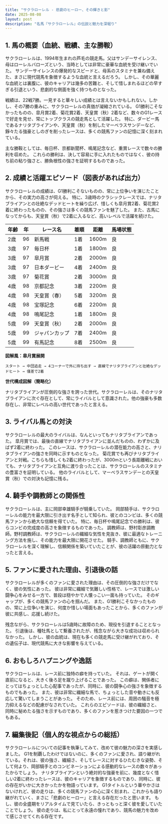 ```yaml
---
title: "サクラローレル - 悲劇のヒーロー、その輝きと影"
date: 2025-08-08
layout: post
description: "名馬『サクラローレル』の伝説と魅力を深堀り"
---
```


## 1. 馬の概要（血統、戦績、主な勝鞍）

サクラローレルは、1994年生まれの芦毛の競走馬。父はサンデーサイレンス、母はローレルバローズという、当時としては非常に豪華な血統を受け継いでいた。  サンデーサイレンスの爆発的なスピードと、母系のスタミナを兼ね備えた、まさに現代競馬を象徴するような血統と言えるだろう。  しかし、その華麗な血統とは裏腹に、彼のキャリアは幾多の苦難と、そして惜しまれるほどの早すぎる引退という、悲劇的な側面を強く持つものとなった。

戦績は、22戦7勝。一見すると華々しい成績とは言えないかもしれない。しかし、その7勝の重みに、サクラローレルの真価が凝縮されている。  G1勝利こそなかったものの、皐月賞2着、菊花賞2着、天皇賞（秋）2着など、数々のG1レースで好走を見せ、常にトップクラスの競走馬として活躍した。  特に、ダービー馬であるナリタブライアンや、天皇賞（秋）を制したマーベラスサンデーなど、錚々たる強豪としのぎを削ったレースは、多くの競馬ファンの記憶に深く刻まれている。

主な勝鞍としては、毎日杯、京都新聞杯、鳴尾記念など、重賞レースで数々の勝利を収めた。  これらの勝利は、決して容易に手に入れたものではなく、彼の持ち前の粘り強さと、勝負根性の強さを証明するものであった。


## 2. 成績と活躍エピソード（図表があれば出力）

サクラローレルの成績は、G1勝利こそないものの、常に上位争いを演じたことから、その実力の高さが伺える。  特に、3歳時のクラシックレースでは、ナリタブライアンとの壮絶なデッドヒートを繰り広げ、惜しくも皐月賞2着、菊花賞2着に終わったものの、その強さは多くの競馬ファンを魅了した。  また、古馬になってからも、天皇賞（秋）で2着に入るなど、高いレベルで活躍を続けた。

| 年齢 | 年 | レース名       | 着順 | 距離 | 馬場状態 |
|-----|---|----------------|-----|-----|---------|
| 2歳  | 96 | 新馬戦         | 1着 | 1600m | 良       |
| 3歳  | 97 | 毎日杯         | 1着 | 1800m | 良       |
| 3歳  | 97 | 皐月賞         | 2着 | 2000m | 良       |
| 3歳  | 97 | 日本ダービー     | 4着 | 2400m | 良       |
| 3歳  | 97 | 菊花賞         | 2着 | 3000m | 良       |
| 4歳  | 98 | 京都記念       | 3着 | 2200m | 良       |
| 4歳  | 98 | 天皇賞（春）   | 5着 | 3200m | 良       |
| 4歳  | 98 | 宝塚記念       | 6着 | 2200m | 良       |
| 4歳  | 98 | 鳴尾記念       | 1着 | 1800m | 良       |
| 5歳  | 99 | 天皇賞（秋）   | 2着 | 2000m | 良       |
| 5歳  | 99 | ジャパンカップ   | 7着 | 2400m | 良       |
| 5歳  | 99 | 有馬記念       | 8着 | 2500m | 良       |


**図解風：皐月賞展開**

```
スタート → 中団追走 → 4コーナーで外に持ち出す → 直線でナリタブライアンと壮絶なデッドヒート → 僅差で2着
```

**世代構成図解（簡略化）**

ナリタブライアンが圧倒的な強さを誇った世代。サクラローレルは、そのナリタブライアンに次ぐ存在として、常にライバルとして意識された。他の強豪も多数存在し、非常にレベルの高い世代であったと言える。


## 3. ライバル馬との対決

サクラローレルの最大のライバルは、なんといってもナリタブライアンであった。  皐月賞では、最後の直線でナリタブライアンに並んだものの、わずかに及ばず2着に終わった。  このレースは、サクラローレルの潜在能力の高さと、ナリタブライアンの強さを同時に示すものとなった。  菊花賞でも再びナリタブライアンと対戦。こちらも惜しくも2着に終わったが、3000mという長距離戦においても、ナリタブライアンと互角に渡り合ったことは、サクラローレルのスタミナの豊富さを証明している。  他のライバルとして、マーベラスサンデーとの天皇賞（秋）での対決も記憶に残る。


## 4. 騎手や調教師との関係性

サクラローレルは、主に岡部幸雄騎手が騎乗していた。  岡部騎手は、サクラローレルの能力を最大限に引き出す名手として知られ、彼とのコンビは、多くの競馬ファンから絶大な信頼を得ていた。  特に、毎日杯や鳴尾記念での勝利は、彼らコンビの完成度の高さを象徴するものであった。  調教師は、野村彰彦調教師。野村調教師は、サクラローレルの繊細な気性を見抜き、彼に最適なトレーニング方法を施し、その能力を最大限に開花させた。  騎手、調教師ともに、サクラローレルを深く理解し、信頼関係を築いていたことが、彼の活躍の原動力となったと言える。


## 5. ファンに愛された理由、引退後の話

サクラローレルが多くのファンに愛された理由は、その圧倒的な強さだけでなく、彼の気性にあった。  彼は非常に繊細で気難しい性格で、レースでは激しい闘争心をみせる一方で、普段は穏やかで人懐っこい一面も持っていた。  そのギャップが、多くの競馬ファンの心を掴んだ。  また、G1勝利こそなかったものの、常に上位争いを演じ、何度か惜しい場面もあったことから、多くのファンが彼に共感し、応援し続けた。

残念ながら、サクラローレルは5歳時に故障のため、現役を引退することとなった。  引退後は、種牡馬として繋養されたが、残念ながら大きな成功は収められなかった。  しかし、彼の血統は、現在も多くの競走馬に受け継がれており、その遺伝子は、現代競馬に大きな影響を与えている。


## 6. おもしろハプニングや逸話

サクラローレルは、レース前に独特の癖を持っていた。  それは、ゲートが開く直前になると、大きく後ろ足を蹴り上げることであった。  この癖は、関係者にとってはちょっとした心配事であったが、同時に、彼の闘争心の強さを象徴するものでもあった。  また、彼は非常に繊細な馬で、ちょっとした音や動きにも反応して驚いてしまうことがあった。  そのため、レース前には、周囲の騒音を極力抑えるなどの配慮がなされていた。  これらのエピソードは、彼の繊細さと、同時に秘めたる強さを示すものであり、多くのファンを惹きつけた要因の一つでもある。


## 7. 編集後記（個人的な視点からの総括）

サクラローレルについての記事を執筆してみて、改めて彼の魅力の深さを実感しました。  G1を制覇したわけではないのに、多くのファンに愛され、語り継がれている。それは、彼の強さ、繊細さ、そしてレースに対するひたむきな姿勢、そして何より、岡部騎手とのコンビネーションによる感動的なレースの数々があったからでしょう。  ナリタブライアンという絶対的な強豪を前に、幾度となく惜しい2着に終わったレースは、彼のキャリアを象徴するものであり、同時に、彼の存在がいかに大きかったかを物語っています。  G1タイトルという華やかさはないけれど、彼の走りは、多くの競馬ファンの心に深く刻まれ、これからも語り継がれていく、まさに「悲劇のヒーロー」と言える存在だったと思います。  もし、彼の全盛期をリアルタイムで見ていたら、きっともっと深く彼を愛していたことでしょう。  彼の走りは、私にとって永遠の憧れであり、競馬の魅力を改めて感じさせてくれる存在です。
